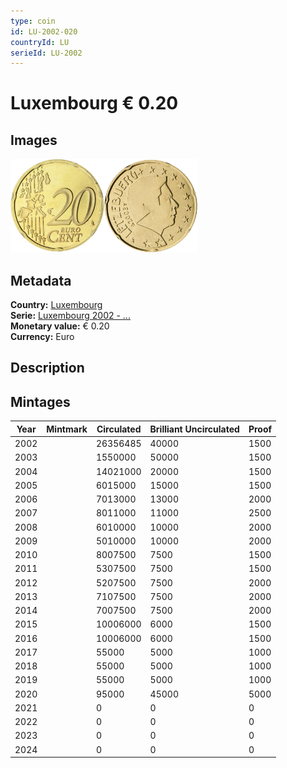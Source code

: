 ```yaml
---
type: coin
id: LU-2002-020
countryId: LU
serieId: LU-2002
---
```


# Luxembourg € 0.20

## Images

<img src="../../../Images/common-2002-020.webp" height="150" alt="Front image"><img src="Images/luxembourg-2002-020.webp" height="150" alt="Back image">

## Metadata

**Country:** [Luxembourg](../index.md)\
**Serie:** [Luxembourg 2002 - ...](index.md)\
**Monetary value:** € 0.20\
**Currency:** Euro

## Description

## Mintages

| Year | Mintmark | Circulated | Brilliant Uncirculated | Proof |
| ---- | -------- | ---------- | ---------------------- | ----- |
| 2002 |          | 26356485   | 40000                  | 1500  |
| 2003 |          | 1550000    | 50000                  | 1500  |
| 2004 |          | 14021000   | 20000                  | 1500  |
| 2005 |          | 6015000    | 15000                  | 1500  |
| 2006 |          | 7013000    | 13000                  | 2000  |
| 2007 |          | 8011000    | 11000                  | 2500  |
| 2008 |          | 6010000    | 10000                  | 2000  |
| 2009 |          | 5010000    | 10000                  | 2000  |
| 2010 |          | 8007500    | 7500                   | 1500  |
| 2011 |          | 5307500    | 7500                   | 1500  |
| 2012 |          | 5207500    | 7500                   | 2000  |
| 2013 |          | 7107500    | 7500                   | 2000  |
| 2014 |          | 7007500    | 7500                   | 2000  |
| 2015 |          | 10006000   | 6000                   | 1500  |
| 2016 |          | 10006000   | 6000                   | 1500  |
| 2017 |          | 55000      | 5000                   | 1000  |
| 2018 |          | 55000      | 5000                   | 1000  |
| 2019 |          | 55000      | 5000                   | 1000  |
| 2020 |          | 95000      | 45000                  | 5000  |
| 2021 |          | 0          | 0                      | 0     |
| 2022 |          | 0          | 0                      | 0     |
| 2023 |          | 0          | 0                      | 0     |
| 2024 |          | 0          | 0                      | 0     |
